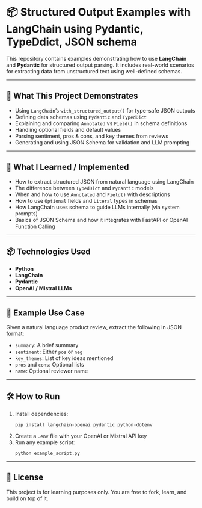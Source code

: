 <h1>📦 Structured Output Examples with LangChain using Pydantic, TypeDdict, JSON schema</h1>

<p>This repository contains examples demonstrating how to use <strong>LangChain</strong> and <strong>Pydantic</strong> for structured output parsing. It includes real-world scenarios for extracting data from unstructured text using well-defined schemas.</p>

<hr>

<h2>🚀 What This Project Demonstrates</h2>
<ul>
  <li>Using <code>LangChain</code>’s <code>with_structured_output()</code> for type-safe JSON outputs</li>
  <li>Defining data schemas using <code>Pydantic</code> and <code>TypedDict</code></li>
  <li>Explaining and comparing <code>Annotated</code> vs <code>Field()</code> in schema definitions</li>
  <li>Handling optional fields and default values</li>
  <li>Parsing sentiment, pros & cons, and key themes from reviews</li>
  <li>Generating and using JSON Schema for validation and LLM prompting</li>
</ul>

<hr>

<h2>🧠 What I Learned / Implemented</h2>
<ul>
  <li>How to extract structured JSON from natural language using LangChain</li>
  <li>The difference between <code>TypedDict</code> and <code>Pydantic</code> models</li>
  <li>When and how to use <code>Annotated</code> and <code>Field()</code> with descriptions</li>
  <li>How to use <code>Optional</code> fields and <code>Literal</code> types in schemas</li>
  <li>How LangChain uses schema to guide LLMs internally (via system prompts)</li>
  <li>Basics of JSON Schema and how it integrates with FastAPI or OpenAI Function Calling</li>
</ul>

<hr>

<h2>📦 Technologies Used</h2>
<ul>
  <li><strong>Python</strong></li>
  <li><strong>LangChain</strong></li>
  <li><strong>Pydantic</strong></li>
  <li><strong>OpenAI / Mistral LLMs</strong></li>
</ul>

<hr>

<h2>📑 Example Use Case</h2>
<p>Given a natural language product review, extract the following in JSON format:</p>
<ul>
  <li><code>summary</code>: A brief summary</li>
  <li><code>sentiment</code>: Either <code>pos</code> or <code>neg</code></li>
  <li><code>key_themes</code>: List of key ideas mentioned</li>
  <li><code>pros</code> and <code>cons</code>: Optional lists</li>
  <li><code>name</code>: Optional reviewer name</li>
</ul>

<hr>

<h2>🛠️ How to Run</h2>
<ol>
  <li>Install dependencies:
    <pre><code>pip install langchain-openai pydantic python-dotenv</code></pre>
  </li>
  <li>Create a <code>.env</code> file with your OpenAI or Mistral API key</li>
  <li>Run any example script:
    <pre><code>python example_script.py</code></pre>
  </li>
</ol>

<hr>

<h2>🧾 License</h2>
<p>This project is for learning purposes only. You are free to fork, learn, and build on top of it.</p>
